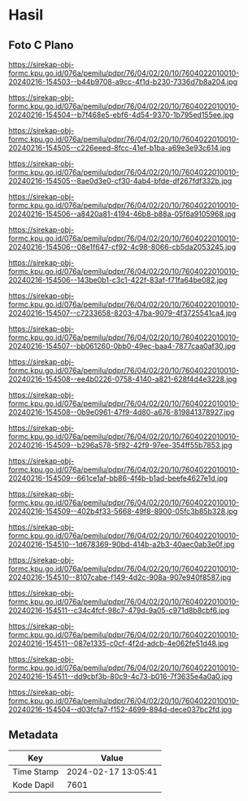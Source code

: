 # Hasil

## Foto C Plano

https://sirekap-obj-formc.kpu.go.id/076a/pemilu/pdpr/76/04/02/20/10/7604022010010-20240216-154503--b44b9708-a9cc-4f1d-b230-7336d7b8a204.jpg

https://sirekap-obj-formc.kpu.go.id/076a/pemilu/pdpr/76/04/02/20/10/7604022010010-20240216-154504--b7f468e5-ebf6-4d54-9370-1b795ed155ee.jpg

https://sirekap-obj-formc.kpu.go.id/076a/pemilu/pdpr/76/04/02/20/10/7604022010010-20240216-154505--c226eeed-8fcc-41ef-b1ba-a69e3e93c614.jpg

https://sirekap-obj-formc.kpu.go.id/076a/pemilu/pdpr/76/04/02/20/10/7604022010010-20240216-154505--8ae0d3e0-cf30-4ab4-bfde-df267fdf332b.jpg

https://sirekap-obj-formc.kpu.go.id/076a/pemilu/pdpr/76/04/02/20/10/7604022010010-20240216-154506--a8420a81-4194-46b8-b88a-05f6a9105968.jpg

https://sirekap-obj-formc.kpu.go.id/076a/pemilu/pdpr/76/04/02/20/10/7604022010010-20240216-154506--08e1f647-cf92-4c98-8066-cb5da2053245.jpg

https://sirekap-obj-formc.kpu.go.id/076a/pemilu/pdpr/76/04/02/20/10/7604022010010-20240216-154506--143be0b1-c3c1-422f-83af-f71fa64be082.jpg

https://sirekap-obj-formc.kpu.go.id/076a/pemilu/pdpr/76/04/02/20/10/7604022010010-20240216-154507--c7233658-8203-47ba-9079-4f3725541ca4.jpg

https://sirekap-obj-formc.kpu.go.id/076a/pemilu/pdpr/76/04/02/20/10/7604022010010-20240216-154507--bb061260-0bb0-49ec-baa4-7877caa0af30.jpg

https://sirekap-obj-formc.kpu.go.id/076a/pemilu/pdpr/76/04/02/20/10/7604022010010-20240216-154508--ee4b0226-0758-4140-a821-628f4d4e3228.jpg

https://sirekap-obj-formc.kpu.go.id/076a/pemilu/pdpr/76/04/02/20/10/7604022010010-20240216-154508--0b9e0961-47f9-4d80-a676-819841378927.jpg

https://sirekap-obj-formc.kpu.go.id/076a/pemilu/pdpr/76/04/02/20/10/7604022010010-20240216-154509--b296a578-5f92-42f9-97ee-354ff55b7853.jpg

https://sirekap-obj-formc.kpu.go.id/076a/pemilu/pdpr/76/04/02/20/10/7604022010010-20240216-154509--661ce1af-bb86-4f4b-b1ad-beefe4627e1d.jpg

https://sirekap-obj-formc.kpu.go.id/076a/pemilu/pdpr/76/04/02/20/10/7604022010010-20240216-154509--402b4f33-5668-49f8-8900-05fc3b85b328.jpg

https://sirekap-obj-formc.kpu.go.id/076a/pemilu/pdpr/76/04/02/20/10/7604022010010-20240216-154510--1d678369-90bd-414b-a2b3-40aec0ab3e0f.jpg

https://sirekap-obj-formc.kpu.go.id/076a/pemilu/pdpr/76/04/02/20/10/7604022010010-20240216-154510--8107cabe-f149-4d2c-908a-907e940f8587.jpg

https://sirekap-obj-formc.kpu.go.id/076a/pemilu/pdpr/76/04/02/20/10/7604022010010-20240216-154511--c34c4fcf-98c7-479d-9a05-c971d8b8cbf6.jpg

https://sirekap-obj-formc.kpu.go.id/076a/pemilu/pdpr/76/04/02/20/10/7604022010010-20240216-154511--087e1335-c0cf-4f2d-adcb-4e062fe51d48.jpg

https://sirekap-obj-formc.kpu.go.id/076a/pemilu/pdpr/76/04/02/20/10/7604022010010-20240216-154511--dd9cbf3b-80c9-4c73-b016-7f3635e4a0a0.jpg

https://sirekap-obj-formc.kpu.go.id/076a/pemilu/pdpr/76/04/02/20/10/7604022010010-20240216-154504--d03fcfa7-f152-4699-894d-dece037bc2fd.jpg


## Metadata

| Key        | Value               |
| ---------- | ------------------- |
| Time Stamp | 2024-02-17 13:05:41 |
| Kode Dapil | 7601                |



